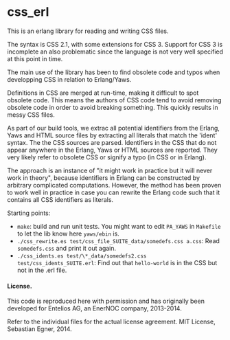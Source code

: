 css_erl
=======

This is an erlang library for reading and writing CSS files.

The syntax is CSS 2.1, with some extensions for CSS 3.
Support for CSS 3 is incomplete an also problematic since
the language is not very well specified at this point in time.

The main use of the library has been to find obsolete code
and typos when developping CSS in relation to Erlang/Yaws.

Definitions in CSS are merged at run-time, making it difficult
to spot obsolete code. This means the authors of CSS code tend
to avoid removing obsolete code in order to avoid breaking
something. This quickly results in messy CSS files.

As part of our build tools, we extrac all potential identifiers
from the Erlang, Yaws and HTML source files by extracting all
literals that match the 'ident' syntax. The the CSS sources are
parsed. Identifiers in the CSS that do not appear anywhere in
the Erlang, Yaws or HTML sources are reported. They very likely
refer to obsolete CSS or signify a typo (in CSS or in Erlang).

The approach is an instance of "it might work in practice but
it will never work in theory", because identifiers in Erlang
can be constructed by arbitrary complicated computations.
However, the method has been proven to work well in practice
in case you can rewrite the Erlang code such that it contains
all CSS identifiers as literals.

Starting points:
- `make`: build and run unit tests. You might want to edit `PA_YAWS`
  in `Makefile` to let the lib know here `yaws/ebin` is.
- `./css_rewrite.es test/css_file_SUITE_data/somedefs.css a.css`:
  Read `somedefs.css` and print it out again.
- `./css_idents.es test/\*_data/somedefs2.css test/css_idents_SUITE.erl`:
  Find out that `hello-world` is in the CSS but not in the .erl file.

#### License.

This code is reproduced here with permission and has originally
been developed for Entelios AG, an EnerNOC company, 2013-2014.

Refer to the individual files for the actual license agreement.
MIT License, Sebastian Egner, 2014.

